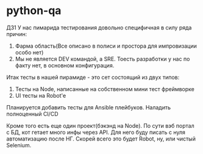 # python-qa

Д31
У нас пимарида тестирования довольно специфичная в силу ряда причин:
1) Фарма область(Все описано в полиси и простора для импровизации особо нет)
2) Мы не является DEV командой, а SRE. Тоесть разработки у нас по факту нет, в основном конфигурация.

Итак тесты в нашей пирамиде - это сет состоящий из двух типов:
1) Тесты на Node, написанные на собственном мини тест фреймворке
2) UI тесты на Robot'e

Планируется добавить тесты для Ansible плейбуков.
Наладить полноценный CI/CD


Кроме того есть еще один проект(бэкэнд на Node). По сути вэб портал с БД, кот гетает много инфы через API. Для него буду писать с нуля автоматизацию после НГ. 
Скорей всего это будет Robot, ну, или чистый Selenium.
